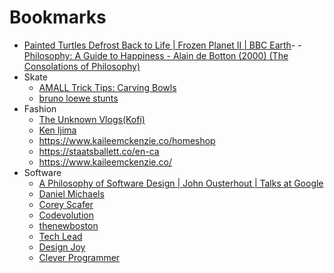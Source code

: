 # Bookmarks

- [Painted Turtles Defrost Back to Life | Frozen Planet II | BBC Earth](https://www.youtube.com/watch?v=NwGHJTk3W3U)- - [Philosophy: A Guide to Happiness - Alain de Botton (2000) (The Consolations of Philosophy)](https://www.youtube.com/playlist?list=PLez3PPtnpncT7-pMCkOZaeiEWiM-jYU-E)
- Skate
  - [AMALL Trick Tips: Carving Bowls](https://www.youtube.com/watch?v=jz8nMScAT-4)
  - [bruno loewe stunts](https://www.youtube.com/watch?v=p8CRjNLrres)
- Fashion
  - [The Unknown Vlogs(Kofi)](https://www.youtube.com/@unknownvlogs)
  - [Ken Ijima](https://www.youtube.com/@iwantvag69)
  - https://www.kaileemckenzie.co/homeshop
  - https://staatsballett.co/en-ca
  - https://www.kaileemckenzie.co/
- Software
  - [A Philosophy of Software Design | John Ousterhout | Talks at Google](https://www.youtube.com/watch?v=bmSAYlu0NcY&t=3002s)
  - [Daniel Michaels](https://danielms.site/)
  - [Corey Scafer](https://www.youtube.com/@coreyms)
  - [Codevolution](https://www.youtube.com/@Codevolution)
  - [thenewboston](https://www.youtube.com/@thenewboston)
  - [Tech Lead](https://www.youtube.com/@TechLead)
  - [Design Joy](https://www.designjoy.co/#plans)
  - [Clever Programmer](https://www.youtube.com/@CleverProgrammer)
